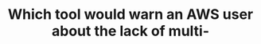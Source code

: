 ---
layout: all-exams
title: "Which tool would warn an AWS user about the lack of multi-"
blurb: "Trusted Advisor analyzes your AWS configuration and recommends best practices. This includes a scan of security vulnerabilities. For the AWS Practitione"
quid: 56
---